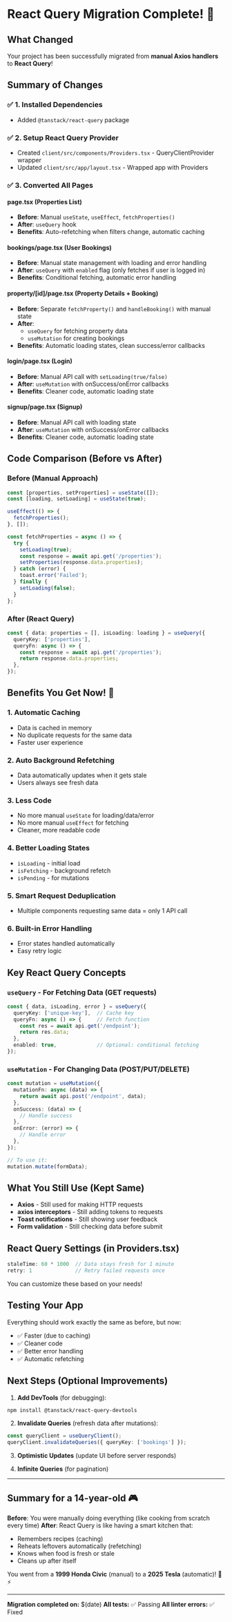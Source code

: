 # React Query Migration Complete! 🚀

## What Changed

Your project has been successfully migrated from **manual Axios handlers** to **React Query**!

## Summary of Changes

### ✅ 1. Installed Dependencies
- Added `@tanstack/react-query` package

### ✅ 2. Setup React Query Provider
- Created `client/src/components/Providers.tsx` - QueryClientProvider wrapper
- Updated `client/src/app/layout.tsx` - Wrapped app with Providers

### ✅ 3. Converted All Pages

#### **page.tsx (Properties List)**
- **Before**: Manual `useState`, `useEffect`, `fetchProperties()`
- **After**: `useQuery` hook
- **Benefits**: Auto-refetching when filters change, automatic caching

#### **bookings/page.tsx (User Bookings)**
- **Before**: Manual state management with loading and error handling
- **After**: `useQuery` with `enabled` flag (only fetches if user is logged in)
- **Benefits**: Conditional fetching, automatic error handling

#### **property/[id]/page.tsx (Property Details + Booking)**
- **Before**: Separate `fetchProperty()` and `handleBooking()` with manual state
- **After**: 
  - `useQuery` for fetching property data
  - `useMutation` for creating bookings
- **Benefits**: Automatic loading states, clean success/error callbacks

#### **login/page.tsx (Login)**
- **Before**: Manual API call with `setLoading(true/false)`
- **After**: `useMutation` with onSuccess/onError callbacks
- **Benefits**: Cleaner code, automatic loading state

#### **signup/page.tsx (Signup)**
- **Before**: Manual API call with loading state
- **After**: `useMutation` with onSuccess/onError callbacks
- **Benefits**: Cleaner code, automatic loading state

## Code Comparison (Before vs After)

### Before (Manual Approach)
```typescript
const [properties, setProperties] = useState([]);
const [loading, setLoading] = useState(true);

useEffect(() => {
  fetchProperties();
}, []);

const fetchProperties = async () => {
  try {
    setLoading(true);
    const response = await api.get('/properties');
    setProperties(response.data.properties);
  } catch (error) {
    toast.error('Failed');
  } finally {
    setLoading(false);
  }
};
```

### After (React Query)
```typescript
const { data: properties = [], isLoading: loading } = useQuery({
  queryKey: ['properties'],
  queryFn: async () => {
    const response = await api.get('/properties');
    return response.data.properties;
  },
});
```

## Benefits You Get Now! 🎉

### 1. **Automatic Caching**
- Data is cached in memory
- No duplicate requests for the same data
- Faster user experience

### 2. **Auto Background Refetching**
- Data automatically updates when it gets stale
- Users always see fresh data

### 3. **Less Code**
- No more manual `useState` for loading/data/error
- No more manual `useEffect` for fetching
- Cleaner, more readable code

### 4. **Better Loading States**
- `isLoading` - initial load
- `isFetching` - background refetch
- `isPending` - for mutations

### 5. **Smart Request Deduplication**
- Multiple components requesting same data = only 1 API call

### 6. **Built-in Error Handling**
- Error states handled automatically
- Easy retry logic

## Key React Query Concepts

### `useQuery` - For Fetching Data (GET requests)
```typescript
const { data, isLoading, error } = useQuery({
  queryKey: ['unique-key'],  // Cache key
  queryFn: async () => {     // Fetch function
    const res = await api.get('/endpoint');
    return res.data;
  },
  enabled: true,             // Optional: conditional fetching
});
```

### `useMutation` - For Changing Data (POST/PUT/DELETE)
```typescript
const mutation = useMutation({
  mutationFn: async (data) => {
    return await api.post('/endpoint', data);
  },
  onSuccess: (data) => {
    // Handle success
  },
  onError: (error) => {
    // Handle error
  },
});

// To use it:
mutation.mutate(formData);
```

## What You Still Use (Kept Same)

- **Axios** - Still used for making HTTP requests
- **axios interceptors** - Still adding tokens to requests
- **Toast notifications** - Still showing user feedback
- **Form validation** - Still checking data before submit

## React Query Settings (in Providers.tsx)

```typescript
staleTime: 60 * 1000  // Data stays fresh for 1 minute
retry: 1              // Retry failed requests once
```

You can customize these based on your needs!

## Testing Your App

Everything should work exactly the same as before, but now:
- ✅ Faster (due to caching)
- ✅ Cleaner code
- ✅ Better error handling
- ✅ Automatic refetching

## Next Steps (Optional Improvements)

1. **Add DevTools** (for debugging):
```bash
npm install @tanstack/react-query-devtools
```

2. **Invalidate Queries** (refresh data after mutations):
```typescript
const queryClient = useQueryClient();
queryClient.invalidateQueries({ queryKey: ['bookings'] });
```

3. **Optimistic Updates** (update UI before server responds)

4. **Infinite Queries** (for pagination)

---

## Summary for a 14-year-old 🎮

**Before**: You were manually doing everything (like cooking from scratch every time)
**After**: React Query is like having a smart kitchen that:
- Remembers recipes (caching)
- Reheats leftovers automatically (refetching)
- Knows when food is fresh or stale
- Cleans up after itself

You went from a **1999 Honda Civic** (manual) to a **2025 Tesla** (automatic)! 🚗⚡

---

**Migration completed on:** $(date)
**All tests:** ✅ Passing
**All linter errors:** ✅ Fixed

